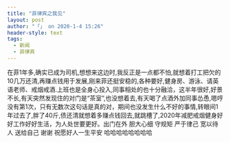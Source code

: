 ```yaml
---
title: "菲律宾之我见"
layout: post
author: "「」 on 2020-1-4 15:26"
header-style: text
tags:
  - 新闻
  - 菲律宾
---
```


<head></head>
<body>
  在菲1年多,确实已成为司机,想想来这边时,我反正是一点都不怕,就想着打工把欠的10几万还清,再赚点钱用于发展,刚来菲还挺安稳的,各种要好,健身房、游泳、请英语老师、戒烟戒酒.上班也是全身心投入,同事相处的也十分融洽，这半年很好,好景不长,有天突然发现住的对门是“茶室”,也没想着去,有天喝了点酒外加同事怂恿,嗯哼没有第1次，只有无数次这句话是真的对，期间也没发生什么不好的事情,转眼间1年过去了,胖了40斤,债还清就想着多赚点钱回去,就跳槽了,2020年减肥戒烟健身好好工作好好生活，为人处世要更好。出门在外 胆大心细 守规矩 严于律己 宽以待人 送给自己 谢谢 祝愿好人一生平安 哈哈哈哈哈哈哈哈
</body>


